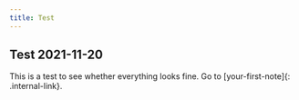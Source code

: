 ```yaml
---
title: Test
---
```


## Test 2021-11-20

This is a test to see whether everything looks fine. Go to [your-first-note]{: .internal-link}.